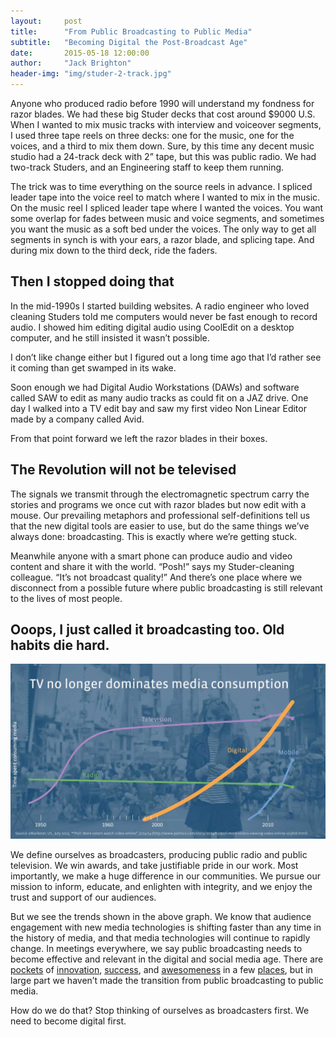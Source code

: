 ```yaml
---
layout:     post
title:      "From Public Broadcasting to Public Media"
subtitle:   "Becoming Digital the Post-Broadcast Age"
date:       2015-05-18 12:00:00
author:     "Jack Brighton"
header-img: "img/studer-2-track.jpg"
---
```


Anyone who produced radio before 1990 will understand my fondness for razor blades. We had these big Studer decks that cost around $9000 U.S.  When I wanted to mix music tracks with interview and voiceover segments, I used three tape reels on three decks: one for the music, one for the voices, and a third to mix them down. Sure, by this time any decent music studio had a 24-track deck with 2” tape, but this was public radio. We had two-track Studers, and an Engineering staff to keep them running. 

The trick was to time everything on the source reels in advance. I spliced leader tape into the voice reel to match where I wanted to mix in the music. On the music reel I spliced leader tape where I wanted the voices. You want some overlap for fades between music and voice segments, and sometimes you want the music as a soft bed under the voices. The only way to get all segments in synch is with your ears, a razor blade, and splicing tape.  And during mix down to the third deck, ride the faders. 

## Then I stopped doing that

In the mid-1990s I started building websites. A radio engineer who loved cleaning Studers told me computers would never be fast enough to record audio. I showed him editing digital audio using CoolEdit on a desktop computer, and he still insisted it wasn’t possible. 

I don’t like change either but I figured out a long time ago that I’d rather see it coming than get swamped in its wake.  

Soon enough we had Digital Audio Workstations (DAWs) and software called SAW to edit as many audio tracks as could fit on a JAZ drive. One day I walked into a TV edit bay and saw my first video Non Linear Editor made by a company called Avid.

From that point forward we left the razor blades in their boxes. 

## The Revolution will not be televised

The signals we transmit through the electromagnetic spectrum carry the stories and programs we once cut with razor blades but now edit with a mouse.  Our prevailing metaphors and professional self-definitions tell us that the new digital tools are easier to use, but do the same things we’ve always done: broadcasting. This is exactly where we’re getting stuck. 

Meanwhile anyone with a smart phone can produce audio and video content and share it with the world. “Posh!” says my Studer-cleaning colleague. “It’s not broadcast quality!” And there’s one place where we disconnect from a possible future where public broadcasting is still relevant to the lives of most people.  

## Ooops, I just called it broadcasting too. Old habits die hard.

![chart showing rapid growth of digital media consumption](/img/media-comparison-voters.jpg)

We define ourselves as broadcasters, producing public radio and public television. We win awards, and take justifiable pride in our work. Most importantly, we make a huge difference in our communities. We pursue our mission to inform, educate, and enlighten with integrity, and we enjoy the trust and support of our audiences.

But we see the trends shown in the above graph. We know that audience engagement with new media technologies is shifting faster than any time in the history of media, and that media technologies will continue to rapidly change. In meetings everywhere, we say public broadcasting needs to become effective and relevant in the digital and social media age. There are [pockets](http://www.northcountrypublicradio.org/) of [innovation](http://socialmediadesk.tumblr.com/), [success](http://www.opb.org/), and [awesomeness](http://blog.apps.npr.org/) in a few [places](http://www.kqed.org/), but in large part we haven’t made the transition from public broadcasting to public media. 

How do we do that? Stop thinking of ourselves as broadcasters first. We need to become digital first.